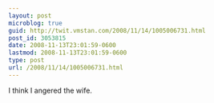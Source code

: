 ```yaml
---
layout: post
microblog: true
guid: http://twit.vmstan.com/2008/11/14/1005006731.html
post_id: 3053815
date: 2008-11-13T23:01:59-0600
lastmod: 2008-11-13T23:01:59-0600
type: post
url: /2008/11/14/1005006731.html
---
```

I think I angered the wife.
